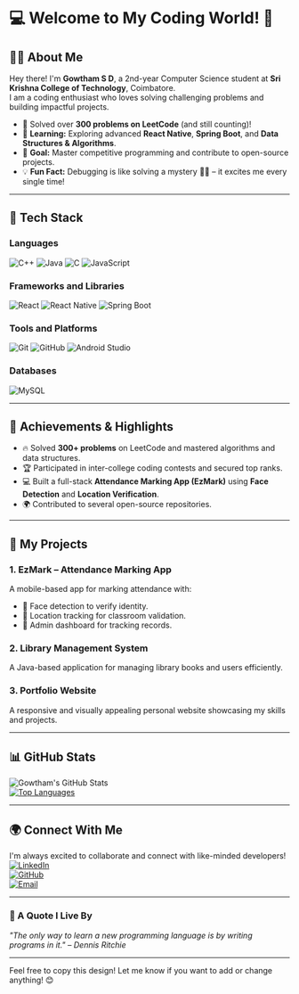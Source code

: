 # 💻 Welcome to My Coding World! 🌟  

## 👨‍💻 About Me
Hey there! I'm **Gowtham S D**, a 2nd-year Computer Science student at **Sri Krishna College of Technology**, Coimbatore.  
I am a coding enthusiast who loves solving challenging problems and building impactful projects.  

- 🧩 Solved over **300 problems on LeetCode** (and still counting)!  
- 🌱 **Learning:** Exploring advanced **React Native**, **Spring Boot**, and **Data Structures & Algorithms**.  
- 🎯 **Goal:** Master competitive programming and contribute to open-source projects.  
- 💡 **Fun Fact:** Debugging is like solving a mystery 🕵️‍♂️ – it excites me every single time!  

---

## 🚀 Tech Stack

### **Languages**  
<p>
  <img src="https://img.shields.io/badge/-C++-00599C?style=for-the-badge&logo=c%2B%2B&logoColor=white" alt="C++" />
  <img src="https://img.shields.io/badge/-Java-007396?style=for-the-badge&logo=java&logoColor=white" alt="Java" />
  <img src="https://img.shields.io/badge/-C-A8B9CC?style=for-the-badge&logo=c&logoColor=black" alt="C" />
  <img src="https://img.shields.io/badge/-JavaScript-F7DF1E?style=for-the-badge&logo=javascript&logoColor=black" alt="JavaScript" />
</p>

### **Frameworks and Libraries**  
<p>
  <img src="https://img.shields.io/badge/-React-61DAFB?style=for-the-badge&logo=react&logoColor=black" alt="React" />
  <img src="https://img.shields.io/badge/-React%20Native-61DAFB?style=for-the-badge&logo=react&logoColor=black" alt="React Native" />
  <img src="https://img.shields.io/badge/-Spring%20Boot-6DB33F?style=for-the-badge&logo=spring-boot&logoColor=white" alt="Spring Boot" />
</p>

### **Tools and Platforms**  
<p>
  <img src="https://img.shields.io/badge/-Git-F05032?style=for-the-badge&logo=git&logoColor=white" alt="Git" />
  <img src="https://img.shields.io/badge/-GitHub-181717?style=for-the-badge&logo=github&logoColor=white" alt="GitHub" />
  <img src="https://img.shields.io/badge/-Android%20Studio-3DDC84?style=for-the-badge&logo=android-studio&logoColor=white" alt="Android Studio" />
</p>

### **Databases**  
<p>
  <img src="https://img.shields.io/badge/-MySQL-4479A1?style=for-the-badge&logo=mysql&logoColor=white" alt="MySQL" />
</p>

---

## 🌟 Achievements & Highlights  
- 🔥 Solved **300+ problems** on LeetCode and mastered algorithms and data structures.  
- 🏆 Participated in inter-college coding contests and secured top ranks.  
- 💻 Built a full-stack **Attendance Marking App (EzMark)** using **Face Detection** and **Location Verification**.  
- 🌍 Contributed to several open-source repositories.

---

## 📂 My Projects

### **1. EzMark – Attendance Marking App**  
A mobile-based app for marking attendance with:  
- 🔎 Face detection to verify identity.  
- 📍 Location tracking for classroom validation.  
- 💼 Admin dashboard for tracking records.  

### **2. Library Management System**  
A Java-based application for managing library books and users efficiently.  

### **3. Portfolio Website**  
A responsive and visually appealing personal website showcasing my skills and projects.  

---

## 📊 GitHub Stats  
![Gowtham's GitHub Stats](https://github-readme-stats.vercel.app/api?username=GowthamSD&show_icons=true&theme=tokyonight)  
[![Top Languages](https://github-readme-stats.vercel.app/api/top-langs/?username=GowthamSD&layout=compact&theme=tokyonight)](https://github.com/anuraghazra/github-readme-stats)  

---

## 🌍 Connect With Me
I'm always excited to collaborate and connect with like-minded developers!  
[![LinkedIn](https://img.shields.io/badge/-LinkedIn-blue?style=for-the-badge&logo=linkedin&logoColor=white)](https://linkedin.com/in/your-profile)  
[![GitHub](https://img.shields.io/badge/-GitHub-181717?style=for-the-badge&logo=github&logoColor=white)](https://github.com/GowthamSD)  
[![Email](https://img.shields.io/badge/-Email-D14836?style=for-the-badge&logo=gmail&logoColor=white)](mailto:gowtham.sd@example.com)

---

### 💭 A Quote I Live By  
*"The only way to learn a new programming language is by writing programs in it." – Dennis Ritchie*

---

Feel free to copy this design! Let me know if you want to add or change anything! 😊
